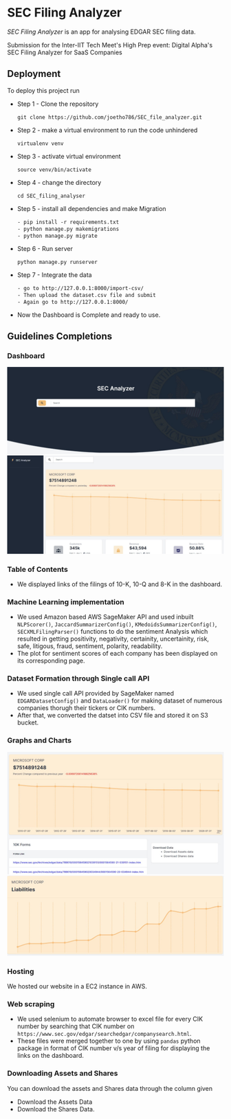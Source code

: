 # SEC Filing Analyzer

*SEC Filing Analyzer* is an app for analysing EDGAR SEC filing data.

Submission for the Inter-IIT Tech Meet's High Prep event: Digital Alpha's SEC Filing Analyzer for SaaS Companies

## Deployment

To deploy this project run

- Step 1 - Clone the repository
  ```
  git clone https://github.com/joetho786/SEC_file_analyzer.git
  ```
- Step 2 - make a virtual environment to run the code unhindered
  ```
  virtualenv venv
  ```
- Step 3 - activate virtual environment
  ```
  source venv/bin/activate
  ```
- Step 4 - change the directory
  ```
  cd SEC_filing_analyser
  ```
- Step 5 - install all dependencies and make Migration
  ```
  - pip install -r requirements.txt
  - python manage.py makemigrations
  - python manage.py migrate
  ```
- Step 6 - Run server
  ```
  python manage.py runserver
  ```
- Step 7 - Integrate the data
  ```
  - go to http://127.0.0.1:8000/import-csv/
  - Then upload the dataset.csv file and submit
  - Again go to http://127.0.0.1:8000/
  ```
- Now the Dashboard is Complete and ready to use.

## Guidelines Completions

### Dashboard

![main](images/2.jpeg)
![second](images/4.jpeg)

### Table of Contents

- We displayed links of the filings of 10-K, 10-Q and 8-K in the dashboard.

### Machine Learning implementation

- We used Amazon based AWS SageMaker API and used inbuilt `NLPScorer()`, `JaccardSummarizerConfig()`, `KMedoidsSummarizerConfig()`, `SECXMLFilingParser()` functions to do the sentiment Analysis which resulted in getting positivity, negativity, certainity, uncertainity, risk, safe, litigous, fraud, sentiment, polarity, readability.
- The plot for sentiment scores of each company has been displayed on its corresponding page.

### Dataset Formation through Single call API

- We used single call API provided by SageMaker named `EDGARDatasetConfig()` and `DataLoader()` for making dataset of numerous companies thorugh their tickers or CIK numbers.
- After that, we converted the datset into CSV file and stored it on S3 bucket.

### Graphs and Charts

![third](images/1.jpeg)
![fourth](images/3.jpeg)

### Hosting

We hosted our website in a EC2 instance in AWS.

### Web scraping

* We used selenium to automate browser to excel file for every CIK number by searching that CIK number on `https://www.sec.gov/edgar/searchedgar/companysearch.html`.
* These files were merged together to one by using `pandas` python package in format of CIK number v/s year of filing for displaying the links on the dashboard.

### Downloading Assets and Shares

You can download the assets and Shares data through the column given

- Download the Assets Data
- Download the Shares Data.
